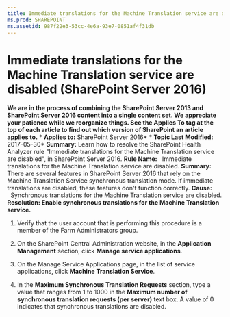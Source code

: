 ```yaml
---
title: Immediate translations for the Machine Translation service are disabled (SharePoint Server 2016)
ms.prod: SHAREPOINT
ms.assetid: 987f22e3-53cc-4e6a-93e7-0851af4f31db
---
```



# Immediate translations for the Machine Translation service are disabled (SharePoint Server 2016)
 **We are in the process of combining the SharePoint Server 2013 and SharePoint Server 2016 content into a single content set. We appreciate your patience while we reorganize things. See the Applies To tag at the top of each article to find out which version of SharePoint an article applies to.** * **Applies to:** SharePoint Server 2016*  * **Topic Last Modified:** 2017-05-30* **Summary:** Learn how to resolve the SharePoint Health Analyzer rule "Immediate translations for the Machine Translation service are disabled", in SharePoint Server 2016. **Rule Name:**   Immediate translations for the Machine Translation service are disabled. **Summary:** There are several features in SharePoint Server 2016 that rely on the Machine Translation Service synchronous translation mode. If immediate translations are disabled, these features don't function correctly. **Cause:**   Synchronous translations for the Machine Translation service are disabled. **Resolution: Enable synchronous translations for the Machine Translation service.**
1. Verify that the user account that is performing this procedure is a member of the Farm Administrators group.
    
  
2. On the SharePoint Central Administration website, in the **Application Management** section, click **Manage service applications**.
    
  
3. On the Manage Service Applications page, in the list of service applications, click **Machine Translation Service**.
    
  
4. In the **Maximum Synchronous Translation Requests** section, type a value that ranges from 1 to 1000 in the **Maximum number of synchronous translation requests (per server)** text box. A value of 0 indicates that synchronous translations are disabled.
    
  

